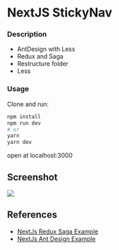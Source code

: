 
# NextJS StickyNav

### Description

- AntDesign with Less
- Redux and Saga
- Restructure folder
- Less


### Usage

Clone and run:

```bash
npm install
npm run dev
# or
yarn
yarn dev
```

open at localhost:3000

## Screenshot
![](https://github.com/pitipon/Next-StickyNav/blob/master/readme/img/screenshot.gif?raw=true)


## References
- [NextJs Redux Saga Example](https://github.com/zeit/next.js/tree/master/examples/with-redux-saga)
- [NextJs Ant Design Example](https://github.com/zeit/next.js/tree/canary/examples/with-ant-design-less)

